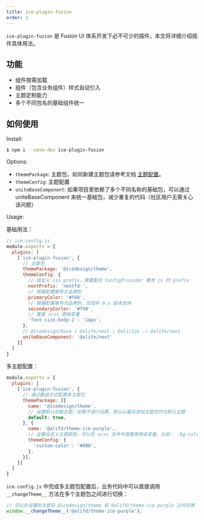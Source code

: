 ```yaml
---
title: ice-plugin-fusion
order: 1
---
```


`ice-plugin-fusion` 是 Fusion UI 体系开发下必不可少的插件，本文将详细介绍插件具体用法。

## 功能

- 组件按需加载
- 组件（包含业务组件）样式自动引入
- 主题定制能力
- 多个不同包名的基础组件统一

## 如何使用

Install:

```bash
$ npm i --save-dev ice-plugin-fusion
```

Options:

- `themePackage`: 主题包，如何新建主题包请参考文档 [主题配置](/docs/guide/dev/theme.md)。
- `themeConfig`: 主题配置
- `uniteBaseComponent`: 如果项目里依赖了多个不同名称的基础包，可以通过 uniteBaseComponent 来统一基础包，减少重复的代码（社区用户无需关心该问题）

Usage:

基础用法：

```js
// ice.config.js
module.exports = {
  plugins: [
    ['ice-plugin-fusion', {
      // 主题包
      themePackage: '@icedesign/theme',
      themeConfig: {
        // 自定义 css prefix，需要配合 ConfigProvider 更改 js 的 prefix
        nextPrefix: 'nextfd-',
        // 根据配置推导主品牌色
        primaryColor: '#f60',
        // 根据配置推导次品牌色，仅组件 0.x 版本支持
        secondaryCorlor: '#f60',
        // 覆盖 scss 原始变量
        'font-size-body-1': '14px',
      },
      // @icedesign/base | @alife/next | @ali/ice -> @alife/next
      uniteBaseComponent: '@alife/next'
    }]
  ]
}
```

多主题配置：

```js
module.exports = {
  plugins: [
    ['ice-plugin-fusion', {
      // 通过数组方式配置多主题包
      themePackage: [{
        name: '@icedesign/theme',
        // 设置默认加载主题，如果不进行设置，默认以最后添加主题包作为默认主题
        default: true,
      }, {
        name: '@alifd/theme-ice-purple',
        // 设置自定义主题颜色，可以在 scss 文件中直接使用该变量，比如： .bg-color { background: $custom-color; }
        themeConfig: {
          'custom-color': '#000',
        },
      }],
    }]
  ]
}
```

`ice.config.js` 中完成多主题包配置后，业务代码中可以直接调用 `__changeTheme__` 方法在多个主题包之间进行切换：

```js
// 可以在设置的主题包 @icedesign/theme 和 @alifd/theme-ice-purple 之间切换
window.__changeTheme__('@alifd/theme-ice-purple');
```
